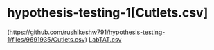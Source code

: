 # hypothesis-testing-1[Cutlets.csv]
(https://github.com/rushikeshw791/hypothesis-testing-1/files/9691935/Cutlets.csv)
[LabTAT.csv](https://github.com/rushikeshw791/hypothesis-testing-1/files/9692094/LabTAT.csv)
